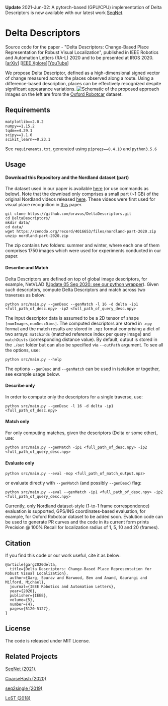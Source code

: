 **Update** 2021-Jun-02: A pytorch-based (GPU/CPU) implementation of Delta Descriptors is now available with our latest work [SeqNet](https://github.com/oravus/seqNet).

# Delta Descriptors
Source code for the paper - "Delta Descriptors: Change-Based Place Representation for Robust Visual Localization", published in IEEE Robotics and Automation Letters (RA-L) 2020 and to be presented at IROS 2020. [[arXiv](https://arxiv.org/abs/2006.05700)] [[IEEE Xplore](https://ieeexplore.ieee.org/document/9128035)][[YouTube](https://www.youtube.com/watch?v=qY4VobAoLPY)]


We propose Delta Descriptor, defined as a high-dimensional signed vector of change measured across the places observed along a route. Using a difference-based description, places can be effectively recognized despite significant appearance variations.
![Schematic of the proposed approach](ral-iros-2020-delta-descriptors-schematic.png "Schematic of the proposed approach - Delta Descriptors")
Images on the left are from the [Oxford Robotcar](https://robotcar-dataset.robots.ox.ac.uk/) dataset.

## Requirements
```
matplotlib==2.0.2
numpy==1.15.2
tqdm==4.29.1
scipy==1.1.0
scikit_learn==0.23.1
```

See `requirements.txt`, generated using `pipreqs==0.4.10` and `python3.5.6`


## Usage

#### Download this Repository and the Nordland dataset (part)
The dataset used in our paper is available [here](https://zenodo.org/record/4016653#.X1WmYM8zZCV) (or use commands as below). Note that the download only comprises a small part (~1 GB) of the original Nordland videos released [here](https://nrkbeta.no/2013/01/15/nordlandsbanen-minute-by-minute-season-by-season/). These videos were first used for visual place recognition in [this](https://www.tu-chemnitz.de/etit/proaut/publications/openseqslam.pdf) paper.
```shell
git clone https://github.com/oravus/DeltaDescriptors.git
cd DeltaDescriptors/
mkdir data/
cd data/
wget https://zenodo.org/record/4016653/files/nordland-part-2020.zip
unzip nordland-part-2020.zip
```

The zip contains two folders: summer and winter, where each one of them comprises 1750 images which were used for experiments conducted in our paper.

#### Describe and Match
Delta Descriptors are defined on top of global image descriptors, for example, NetVLAD ([Update 05 Sep 2020: see our python wrapper](https://github.com/oravus/DeltaDescriptors/tree/master/thirdparty)). Given such descriptors, compute Delta Descriptors and match across two traverses as below:
``` shell
python src/main.py --genDesc --genMatch -l 16 -d delta -ip1 <full_path_of_desc.npy> -ip2 <full_path_of_query_desc.npy>
```
The input descriptor data is assumed to be a 2D tensor of shape `[numImages,numDescDims]`. The computed descriptors are stored in `.npy` format and the match results are stored in `.npz` format comprising a dict of two arrays: `matchInds` (matched reference index per query image) and `matchDists` (corresponding distance value). By default, output is stored in the `./out` folder but can also be specified via `--outPath` argument. To see all the options, use:
``` shell
python src/main.py --help
```
The options `--genDesc` and `--genMatch` can be used in isolation or together, see example usage below.

#### Describe only
In order to compute only the descriptors for a single traverse, use:
``` shell
python src/main.py --genDesc -l 16 -d delta -ip1 <full_path_of_desc.npy>
```

#### Match only
For only computing matches, given the descriptors (Delta or some other), use:
``` shell
python src/main.py --genMatch -ip1 <full_path_of_desc.npy> -ip2 <full_path_of_query_desc.npy>
```

#### Evaluate only
``` shell
python src/main.py --eval -mop <full_path_of_match_output.npz>
```
or evaluate directly with `--genMatch` (and possibly `--genDesc`) flag: 
``` shell
python src/main.py --eval --genMatch -ip1 <full_path_of_desc.npy> -ip2 <full_path_of_query_desc.npy>
```
Currently, only Nordland dataset-style (1-to-1 frame correspondence) evaluation is supported, GPS/INS coordinates-based evaluation, for example, for Oxford Robotcar dataset to be added soon. Evalution code can be used to generate PR curves and the code in its current form prints Precision @ 100% Recall for localization radius of 1, 5, 10 and 20 (frames). 

## Citation
If you find this code or our work useful, cite it as below:
```
@article{garg2020delta,
  title={Delta Descriptors: Change-Based Place Representation for Robust Visual Localization},
  author={Garg, Sourav and Harwood, Ben and Anand, Gaurangi and Milford, Michael},
  journal={IEEE Robotics and Automation Letters},
  year={2020},
  publisher={IEEE},
  volume={5},
  number={4},
  pages={5120-5127},  
}
```

## License
The code is released under MIT License.

## Related Projects
[SeqNet (2021)](https://github.com/oravus/seqNet).

[CoarseHash (2020)](https://github.com/oravus/CoarseHash)

[seq2single (2019)](https://github.com/oravus/seq2single)

[LoST (2018)](https://github.com/oravus/lostX)


